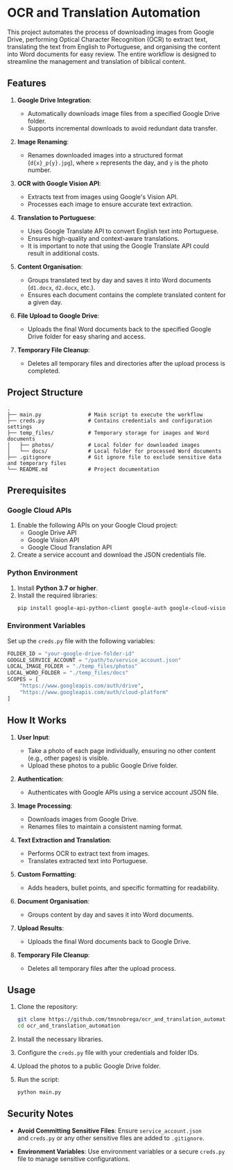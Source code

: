 # OCR and Translation Automation

This project automates the process of downloading images from Google Drive, performing Optical Character Recognition (OCR) to extract text, translating the text from English to Portuguese, and organising the content into Word documents for easy review. The entire workflow is designed to streamline the management and translation of biblical content.

## Features

1. **Google Drive Integration**:

   - Automatically downloads image files from a specified Google Drive folder.
   - Supports incremental downloads to avoid redundant data transfer.

2. **Image Renaming**:

   - Renames downloaded images into a structured format (`d{x}_p{y}.jpg`), where `x` represents the day, and `y` is the photo number.

3. **OCR with Google Vision API**:

   - Extracts text from images using Google's Vision API.
   - Processes each image to ensure accurate text extraction.

4. **Translation to Portuguese**:

   - Uses Google Translate API to convert English text into Portuguese.
   - Ensures high-quality and context-aware translations.
   - It is important to note that using the Google Translate API could result in additional costs.

5. **Content Organisation**:

   - Groups translated text by day and saves it into Word documents (`d1.docx`, `d2.docx`, etc.).
   - Ensures each document contains the complete translated content for a given day.

6. **File Upload to Google Drive**:

   - Uploads the final Word documents back to the specified Google Drive folder for easy sharing and access.

7. **Temporary File Cleanup**:

   - Deletes all temporary files and directories after the upload process is completed.

## Project Structure

```plaintext
.
├── main.py               # Main script to execute the workflow
├── creds.py              # Contains credentials and configuration settings
├── temp_files/           # Temporary storage for images and Word documents
│   ├── photos/           # Local folder for downloaded images
│   └── docs/             # Local folder for processed Word documents
├── .gitignore            # Git ignore file to exclude sensitive data and temporary files
└── README.md             # Project documentation
```

## Prerequisites

### Google Cloud APIs

1. Enable the following APIs on your Google Cloud project:
   - Google Drive API
   - Google Vision API
   - Google Cloud Translation API
2. Create a service account and download the JSON credentials file.

### Python Environment

1. Install **Python 3.7 or higher**.
2. Install the required libraries:
   ```bash
   pip install google-api-python-client google-auth google-cloud-vision google-cloud-translate python-docx
   ```

### Environment Variables

Set up the `creds.py` file with the following variables:

```python
FOLDER_ID = "your-google-drive-folder-id"
GOOGLE_SERVICE_ACCOUNT = "/path/to/service_account.json"
LOCAL_IMAGE_FOLDER = "./temp_files/photos"
LOCAL_WORD_FOLDER = "./temp_files/docs"
SCOPES = [
    "https://www.googleapis.com/auth/drive",
    "https://www.googleapis.com/auth/cloud-platform"
]
```

## How It Works

1. **User Input**:

   - Take a photo of each page individually, ensuring no other content (e.g., other pages) is visible.
   - Upload these photos to a public Google Drive folder.

2. **Authentication**:

   - Authenticates with Google APIs using a service account JSON file.

3. **Image Processing**:

   - Downloads images from Google Drive.
   - Renames files to maintain a consistent naming format.

4. **Text Extraction and Translation**:

   - Performs OCR to extract text from images.
   - Translates extracted text into Portuguese.

5. **Custom Formatting**:

   - Adds headers, bullet points, and specific formatting for readability.

6. **Document Organisation**:

   - Groups content by day and saves it into Word documents.

7. **Upload Results**:

   - Uploads the final Word documents back to Google Drive.

8. **Temporary File Cleanup**:

   - Deletes all temporary files after the upload process.

## Usage

1. Clone the repository:

   ```bash
   git clone https://github.com/tmsnobrega/ocr_and_translation_automation.git
   cd ocr_and_translation_automation
   ```

2. Install the necessary libraries.

3. Configure the `creds.py` file with your credentials and folder IDs.

4. Upload the photos to a public Google Drive folder.

5) Run the script:
   ```bash
   python main.py
   ```

## Security Notes

- **Avoid Committing Sensitive Files**:
  Ensure `service_account.json` and `creds.py` or any other sensitive files are added to `.gitignore`.

- **Environment Variables**:
  Use environment variables or a secure `creds.py` file to manage sensitive configurations.

